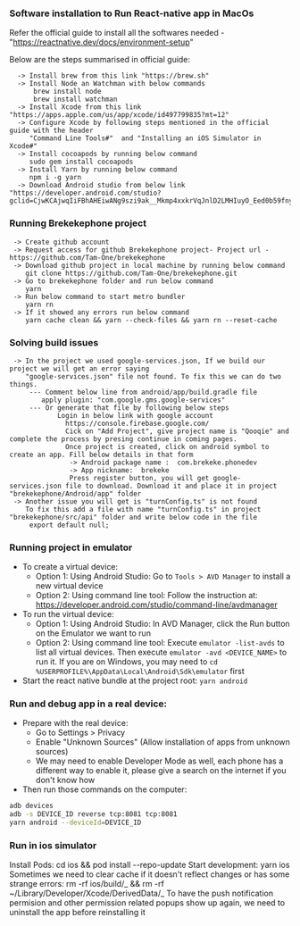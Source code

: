 ### Software installation to Run React-native app in MacOs

Refer the official guide to install all the softwares needed -
"https://reactnative.dev/docs/environment-setup"

Below are the steps summarised in official guide:

      -> Install brew from this link "https://brew.sh"
      -> Install Node an Watchman with below commands
          brew install node
          brew install watchman
      -> Install Xcode from this link "https://apps.apple.com/us/app/xcode/id497799835?mt=12"
      -> Configure Xcode by following steps mentioned in the official guide with the header
         "Command Line Tools#"  and "Installing an iOS Simulator in Xcode#"
      -> Install cocoapods by running below command
         sudo gem install cocoapods
      -> Install Yarn by running below command
         npm i -g yarn
      -> Download Android studio from below link "https://developer.android.com/studio?gclid=CjwKCAjwqIiFBhAHEiwANg9szi9ak__Mkmp4xxkrVqJnlD2LMHIuyO_Eed0b59fnywnTfj1GvFuZVRoCG98QAvD_BwE&gclsrc=aw.ds"


### Running Brekekephone project

     -> Create github account
     -> Request access for github Brekekephone project- Project url - https://github.com/Tam-One/brekekephone
     -> Download github project in local machine by running below command
        git clone https://github.com/Tam-One/brekekephone.git
     -> Go to brekekephone folder and run below command
        yarn
     -> Run below command to start metro bundler
        yarn rn
     -> If it showed any errors run below command
        yarn cache clean && yarn --check-files && yarn rn --reset-cache

### Solving build issues

     -> In the project we used google-services.json, If we build our project we will get an error saying
        "google-services.json" file not found. To fix this we can do two things.
         --- Comment below line from android/app/build.gradle file
            apply plugin: "com.google.gms.google-services"
         --- Or generate that file by following below steps
                Login in below link with google account
                  https://console.firebase.google.com/
                  Cick on "Add Project", give project name is "Qooqie" and complete the process by presing continue in coming pages.
                  Once project is created, click on android symbol to create an app. Fill below details in that form
                   -> Android package name :  com.brekeke.phonedev
                   -> App nickname:  brekeke
                   Press register button, you will get google-services.json file to download. Download it and place it in project "brekekephone/Android/app" folder
     -> Another issue you will get is "turnConfig.ts" is not found
        To fix this add a file with name "turnConfig.ts" in project "brekekephone/src/api" folder and write below code in the file
         export default null;

### Running project in emulator

- To create a virtual device:
  - Option 1: Using Android Studio: Go to `Tools > AVD Manager` to install a new virtual device
  - Option 2: Using command line tool: Follow the instruction at: https://developer.android.com/studio/command-line/avdmanager
- To run the virtual device:
  - Option 1: Using Android Studio: In AVD Manager, click the Run button on the Emulator we want to run
  - Option 2: Using command line tool: Execute `emulator -list-avds` to list all virtual devices. Then execute `emulator -avd <DEVICE_NAME>` to run it. If you are on Windows, you may need to `cd %USERPROFILE%\AppData\Local\Android\Sdk\emulator` first
- Start the react native bundle at the project root: `yarn android`

### Run and debug app in a real device:

- Prepare with the real device:
  - Go to Settings > Privacy
  - Enable "Unknown Sources" (Allow installation of apps from unknown sources)
  - We may need to enable Developer Mode as well, each phone has a different way to enable it, please give a search on the internet if you don't know how
- Then run those commands on the computer:

```sh
adb devices
adb -s DEVICE_ID reverse tcp:8081 tcp:8081
yarn android --deviceId=DEVICE_ID
```

### Run in ios simulator

Install Pods: cd ios && pod install --repo-update
Start development: yarn ios
Sometimes we need to clear cache if it doesn't reflect changes or has some strange errors: rm -rf ios/build/_ && rm -rf ~/Library/Developer/Xcode/DerivedData/_
To have the push notification permision and other permission related popups show up again, we need to uninstall the app before reinstalling it
